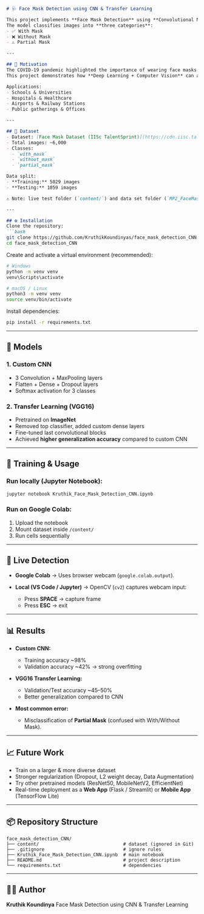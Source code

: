 ````markdown
# 🩺 Face Mask Detection using CNN & Transfer Learning

This project implements **Face Mask Detection** using **Convolutional Neural Networks (CNNs)** and **Transfer Learning** (VGG16).  
The model classifies images into **three categories**:
- ✅ With Mask  
- ❌ Without Mask  
- ⚠️ Partial Mask  

---

## 📌 Motivation
The COVID-19 pandemic highlighted the importance of wearing face masks.  
This project demonstrates how **Deep Learning + Computer Vision** can automatically detect whether a person is wearing a mask correctly.  

Applications:
- Schools & Universities  
- Hospitals & Healthcare  
- Airports & Railway Stations  
- Public gatherings & Offices  

---

## 📂 Dataset
- Dataset: [Face Mask Dataset (IISc TalentSprint)](https://cdn.iisc.talentsprint.com/CDS/MiniProjects/MP2_FaceMask_Dataset.zip)  
- Total images: ~6,000  
- Classes:
  - `with_mask`
  - `without_mask`
  - `partial_mask`

Data split:
- **Training:** 5029 images  
- **Testing:** 1059 images  

⚠️ Note: live test folder (`content/`) and data set folder (`MP2_FaceMask_Dataset/`) is **excluded from Git** via `.gitignore`.

---

## ⚙️ Installation
Clone the repository:
```bash
git clone https://github.com/KruthikKoundinyas/face_mask_detection_CNN.git
cd face_mask_detection_CNN
````

Create and activate a virtual environment (recommended):

```bash
# Windows
python -m venv venv
venv\Scripts\activate

# macOS / Linux
python3 -m venv venv
source venv/bin/activate
```

Install dependencies:

```bash
pip install -r requirements.txt
```

---

## 🧠 Models

### 1. Custom CNN

* 3 Convolution + MaxPooling layers
* Flatten + Dense + Dropout layers
* Softmax activation for 3 classes

### 2. Transfer Learning (VGG16)

* Pretrained on **ImageNet**
* Removed top classifier, added custom dense layers
* Fine-tuned last convolutional blocks
* Achieved **higher generalization accuracy** compared to custom CNN

---

## 🚀 Training & Usage

### Run locally (Jupyter Notebook):

```bash
jupyter notebook Kruthik_Face_Mask_Detection_CNN.ipynb
```

### Run on Google Colab:

1. Upload the notebook
2. Mount dataset inside `/content/`
3. Run cells sequentially

---

## 📸 Live Detection

* **Google Colab** → Uses browser webcam (`google.colab.output`).
* **Local (VS Code / Jupyter)** → OpenCV (`cv2`) captures webcam input:

  * Press **SPACE** → capture frame
  * Press **ESC** → exit

---

## 📊 Results

* **Custom CNN:**

  * Training accuracy \~98%
  * Validation accuracy \~42% → strong overfitting

* **VGG16 Transfer Learning:**

  * Validation/Test accuracy \~45–50%
  * Better generalization compared to CNN

* **Most common error:**

  * Misclassification of **Partial Mask** (confused with With/Without Mask).

---

## 📈 Future Work

* Train on a larger & more diverse dataset
* Stronger regularization (Dropout, L2 weight decay, Data Augmentation)
* Try other pretrained models (ResNet50, MobileNetV2, EfficientNet)
* Real-time deployment as a **Web App** (Flask / Streamlit) or **Mobile App** (TensorFlow Lite)

---

## 📦 Repository Structure

```
face_mask_detection_CNN/
├── content/                               # dataset (ignored in Git)
├── .gitignore                             # ignore rules
├── Kruthik_Face_Mask_Detection_CNN.ipynb  # main notebook
├── README.md                              # project description
└── requirements.txt                       # dependencies
```

---

## 👨‍💻 Author

**Kruthik Koundinya**
Face Mask Detection using CNN & Transfer Learning

```
